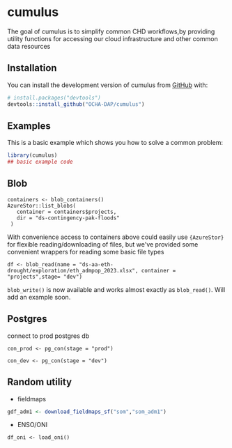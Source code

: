 
# cumulus

<!-- badges: start -->
<!-- badges: end -->

The goal of cumulus is to simplify common CHD workflows,by providing utility functions for accessing our cloud infrastructure and other common data resources

## Installation

You can install the development version of cumulus from [GitHub](https://github.com/) with:

``` r
# install.packages("devtools")
devtools::install_github("OCHA-DAP/cumulus")
```

## Examples

This is a basic example which shows you how to solve a common problem:

``` r
library(cumulus)
## basic example code
```

## Blob

```{r}
containers <- blob_containers()
AzureStor::list_blobs(
   container = containers$projects,
   dir = "ds-contingency-pak-floods"
 )
```

With convenience access to containers above could easily use `{AzureStor}` for flexible reading/downloading of files, but we've provided some convenient wrappers 
for reading some basic file types

```{r}
df <- blob_read(name = "ds-aa-eth-drought/exploration/eth_admpop_2023.xlsx", container = "projects",stage= "dev")
```

`blob_write()` is now available and works almost exactly as `blob_read()`. Will add an example soon.


## Postgres

connect to prod postgres db

```{r}
con_prod <- pg_con(stage = "prod")
```

```{r}
con_dev <- pg_con(stage = "dev")
```

## Random utility

- fieldmaps
```r
gdf_adm1 <- download_fieldmaps_sf("som","som_adm1")
```

- ENSO/ONI

```{r}
df_oni <- load_oni()
```
